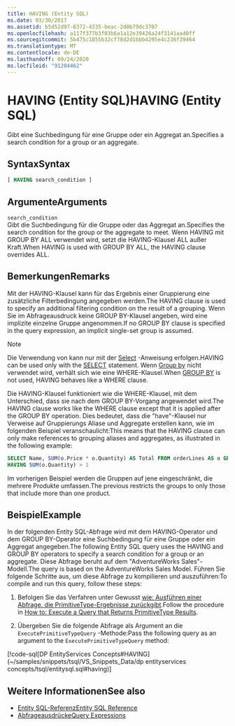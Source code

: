 ```yaml
---
title: HAVING (Entity SQL)
ms.date: 03/30/2017
ms.assetid: b5d52d97-8372-4335-beac-2d0b79dc3707
ms.openlocfilehash: a117f377b3f03b6a1a12e39426a24f3141aa40ff
ms.sourcegitcommit: 5b475c1855b32cf78d2d1bbb4295e4c236f39464
ms.translationtype: MT
ms.contentlocale: de-DE
ms.lasthandoff: 09/24/2020
ms.locfileid: "91204462"
---
```

# <a name="having-entity-sql"></a><span data-ttu-id="efdf9-102">HAVING (Entity SQL)</span><span class="sxs-lookup"><span data-stu-id="efdf9-102">HAVING (Entity SQL)</span></span>

<span data-ttu-id="efdf9-103">Gibt eine Suchbedingung für eine Gruppe oder ein Aggregat an.</span><span class="sxs-lookup"><span data-stu-id="efdf9-103">Specifies a search condition for a group or an aggregate.</span></span>  
  
## <a name="syntax"></a><span data-ttu-id="efdf9-104">Syntax</span><span class="sxs-lookup"><span data-stu-id="efdf9-104">Syntax</span></span>  
  
```sql  
[ HAVING search_condition ]  
```  
  
## <a name="arguments"></a><span data-ttu-id="efdf9-105">Argumente</span><span class="sxs-lookup"><span data-stu-id="efdf9-105">Arguments</span></span>  

 `search_condition`  
 <span data-ttu-id="efdf9-106">Gibt die Suchbedingung für die Gruppe oder das Aggregat an.</span><span class="sxs-lookup"><span data-stu-id="efdf9-106">Specifies the search condition for the group or the aggregate to meet.</span></span> <span data-ttu-id="efdf9-107">Wenn HAVING mit GROUP BY ALL verwendet wird, setzt die HAVING-Klausel ALL außer Kraft.</span><span class="sxs-lookup"><span data-stu-id="efdf9-107">When HAVING is used with GROUP BY ALL, the HAVING clause overrides ALL.</span></span>  
  
## <a name="remarks"></a><span data-ttu-id="efdf9-108">Bemerkungen</span><span class="sxs-lookup"><span data-stu-id="efdf9-108">Remarks</span></span>  

 <span data-ttu-id="efdf9-109">Mit der HAVING-Klausel kann für das Ergebnis einer Gruppierung eine zusätzliche Filterbedingung angegeben werden.</span><span class="sxs-lookup"><span data-stu-id="efdf9-109">The HAVING clause is used to specify an additional filtering condition on the result of a grouping.</span></span> <span data-ttu-id="efdf9-110">Wenn Sie im Abfrageausdruck keine GROUP BY-Klausel angeben, wird eine implizite einzelne Gruppe angenommen.</span><span class="sxs-lookup"><span data-stu-id="efdf9-110">If no GROUP BY clause is specified in the query expression, an implicit single-set group is assumed.</span></span>  
  
> [!NOTE]
> <span data-ttu-id="efdf9-111">Die Verwendung von kann nur mit der [Select](select-entity-sql.md) -Anweisung erfolgen.</span><span class="sxs-lookup"><span data-stu-id="efdf9-111">HAVING can be used only with the [SELECT](select-entity-sql.md) statement.</span></span> <span data-ttu-id="efdf9-112">Wenn [Group by](group-by-entity-sql.md) nicht verwendet wird, verhält sich wie eine WHERE-Klausel.</span><span class="sxs-lookup"><span data-stu-id="efdf9-112">When [GROUP BY](group-by-entity-sql.md) is not used, HAVING behaves like a WHERE clause.</span></span>  
  
<span data-ttu-id="efdf9-113">Die HAVING-Klausel funktioniert wie die WHERE-Klausel, mit dem Unterschied, dass sie nach dem GROUP BY-Vorgang angewendet wird.</span><span class="sxs-lookup"><span data-stu-id="efdf9-113">The HAVING clause works like the WHERE clause except that it is applied after the GROUP BY operation.</span></span> <span data-ttu-id="efdf9-114">Dies bedeutet, dass die "have"-Klausel nur Verweise auf Gruppierungs Aliase und Aggregate erstellen kann, wie im folgenden Beispiel veranschaulicht:</span><span class="sxs-lookup"><span data-stu-id="efdf9-114">This means that the HAVING clause can only make references to grouping aliases and aggregates, as illustrated in the following example:</span></span>
  
```sql  
SELECT Name, SUM(o.Price * o.Quantity) AS Total FROM orderLines AS o GROUP BY o.Product AS Name  
HAVING SUM(o.Quantity) > 1  
```  
  
 <span data-ttu-id="efdf9-115">Im vorherigen Beispiel werden die Gruppen auf jene eingeschränkt, die mehrere Produkte umfassen.</span><span class="sxs-lookup"><span data-stu-id="efdf9-115">The previous restricts the groups to only those that include more than one product.</span></span>  
  
## <a name="example"></a><span data-ttu-id="efdf9-116">Beispiel</span><span class="sxs-lookup"><span data-stu-id="efdf9-116">Example</span></span>  

 <span data-ttu-id="efdf9-117">In der folgenden Entity SQL-Abfrage wird mit dem HAVING-Operator und dem GROUP BY-Operator eine Suchbedingung für eine Gruppe oder ein Aggregat angegeben.</span><span class="sxs-lookup"><span data-stu-id="efdf9-117">The following Entity SQL query uses the HAVING and GROUP BY operators to specify a search condition for a group or an aggregate.</span></span> <span data-ttu-id="efdf9-118">Diese Abfrage beruht auf dem "AdventureWorks Sales"-Modell.</span><span class="sxs-lookup"><span data-stu-id="efdf9-118">The query is based on the AdventureWorks Sales Model.</span></span> <span data-ttu-id="efdf9-119">Führen Sie folgende Schritte aus, um diese Abfrage zu kompilieren und auszuführen:</span><span class="sxs-lookup"><span data-stu-id="efdf9-119">To compile and run this query, follow these steps:</span></span>  
  
1. <span data-ttu-id="efdf9-120">Befolgen Sie das Verfahren unter Gewusst [wie: Ausführen einer Abfrage, die PrimitiveType-Ergebnisse zurückgibt](../how-to-execute-a-query-that-returns-primitivetype-results.md).</span><span class="sxs-lookup"><span data-stu-id="efdf9-120">Follow the procedure in [How to: Execute a Query that Returns PrimitiveType Results](../how-to-execute-a-query-that-returns-primitivetype-results.md).</span></span>  
  
2. <span data-ttu-id="efdf9-121">Übergeben Sie die folgende Abfrage als Argument an die `ExecutePrimitiveTypeQuery` -Methode:</span><span class="sxs-lookup"><span data-stu-id="efdf9-121">Pass the following query as an argument to the `ExecutePrimitiveTypeQuery` method:</span></span>  
  
 [!code-sql[DP EntityServices Concepts#HAVING](~/samples/snippets/tsql/VS_Snippets_Data/dp entityservices concepts/tsql/entitysql.sql#having)]  
  
## <a name="see-also"></a><span data-ttu-id="efdf9-122">Weitere Informationen</span><span class="sxs-lookup"><span data-stu-id="efdf9-122">See also</span></span>

- [<span data-ttu-id="efdf9-123">Entity SQL-Referenz</span><span class="sxs-lookup"><span data-stu-id="efdf9-123">Entity SQL Reference</span></span>](entity-sql-reference.md)
- [<span data-ttu-id="efdf9-124">Abfrageausdrücke</span><span class="sxs-lookup"><span data-stu-id="efdf9-124">Query Expressions</span></span>](query-expressions-entity-sql.md)

